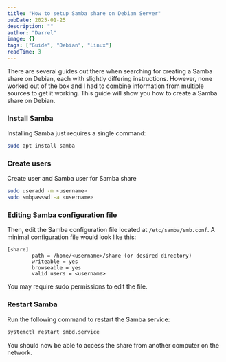 ```yaml
---
title: "How to setup Samba share on Debian Server"
pubDate: 2025-01-25
description: ""
author: "Darrel"
image: {}
tags: ["Guide", "Debian", "Linux"]
readTime: 3
---
```


There are several guides out there when searching for creating a Samba share on Debian, each with slightly differing instructions. However, none worked out of the box and I had to combine information from multiple sources to get it working. This guide will show you how to create a Samba share on Debian.

### Install Samba

Installing Samba just requires a single command:

```bash
sudo apt install samba
```

### Create users

Create user and Samba user for Samba share

```bash
sudo useradd -m <username>
sudo smbpasswd -a <username>

```

### Editing Samba configuration file

Then, edit the Samba configuration file located at `/etc/samba/smb.conf`. A minimal configuration file would look like this:

```
[share]
        path = /home/<username>/share (or desired directory)
        writeable = yes
        browseable = yes
        valid users = <username>
```

You may require sudo permissions to edit the file.

### Restart Samba

Run the following command to restart the Samba service:

```bash
systemctl restart smbd.service
```

You should now be able to access the share from another computer on the network.
